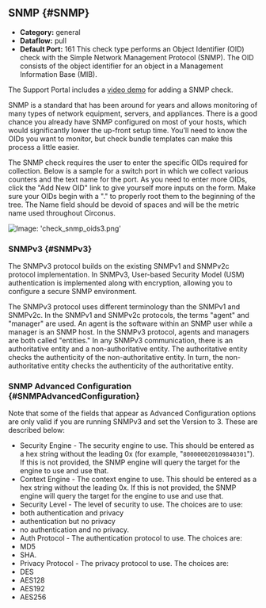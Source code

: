 ## SNMP {#SNMP}
 * **Category:** general
 * **Dataflow:** pull
 * **Default Port:** 161
This check type performs an Object Identifier (OID) check with the Simple Network Management Protocol (SNMP). The OID consists of the object identifier for an object in a Management Information Base (MIB).

The Support Portal includes a [video demo](https://support.circonus.com/solution/articles/6000046147-video-adding-a-snmp-check) for adding a SNMP check.

SNMP is a standard that has been around for years and allows monitoring of many types of network equipment, servers, and appliances. There is a good chance you already have SNMP configured on most of your hosts, which would significantly lower the up-front setup time. You’ll need to know the OIDs you want to monitor, but check bundle templates can make this process a little easier.

The SNMP check requires the user to enter the specific OIDs required for collection. Below is a sample for a switch port in which we collect various counters and the text name for the port. As you need to enter more OIDs, click the "Add New OID" link to give yourself more inputs on the form. Make sure your OIDs begin with a "." to properly root them to the beginning of the tree. The Name field should be devoid of spaces and will be the metric name used throughout Circonus.

![Image: 'check_snmp_oids3.png'](/assets/check_snmp_oids3.png?raw=true)




### SNMPv3 {#SNMPv3}
The SNMPv3 protocol builds on the existing SNMPv1 and SNMPv2c protocol implementation. In SNMPv3, User-based Security Model (USM) authentication is implemented along with encryption, allowing you to configure a secure SNMP environment.

The SNMPv3 protocol uses different terminology than the SNMPv1 and SNMPv2c. In the SNMPv1 and SNMPv2c protocols, the terms "agent" and "manager" are used. An agent is the software within an SNMP user while a manager is an SNMP host. In the SNMPv3 protocol, agents and managers are both called "entities." In any SNMPv3 communication, there is an authoritative entity and a non-authoritative entity. The authoritative entity checks the authenticity of the non-authoritative entity. In turn, the non-authoritative entity checks the authenticity of the authoritative entity.


### SNMP Advanced Configuration {#SNMPAdvancedConfiguration}
Note that some of the fields that appear as Advanced Configuration options are only valid if you are running SNMPv3 and set the Version to 3. These are described below:
 * Security Engine - The security engine to use. This should be entered as a hex string without the leading 0x (for example, "`800000020109840301`"). If this is not provided, the SNMP engine will query the target for the engine to use and use that.
 * Context Engine - The context engine to use. This should be entered as a hex string without the leading 0x. If this is not provided, the SNMP engine will query the target for the engine to use and use that.
 * Security Level - The level of security to use. The choices are to use:
  * both authentication and privacy
  * authentication but no privacy
  * no authentication and no privacy.
 * Auth Protocol - The authentication protocol to use. The choices are:
  * MD5
  * SHA.
 * Privacy Protocol - The privacy protocol to use. The choices are:
  * DES
  * AES128
  * AES192
  * AES256
